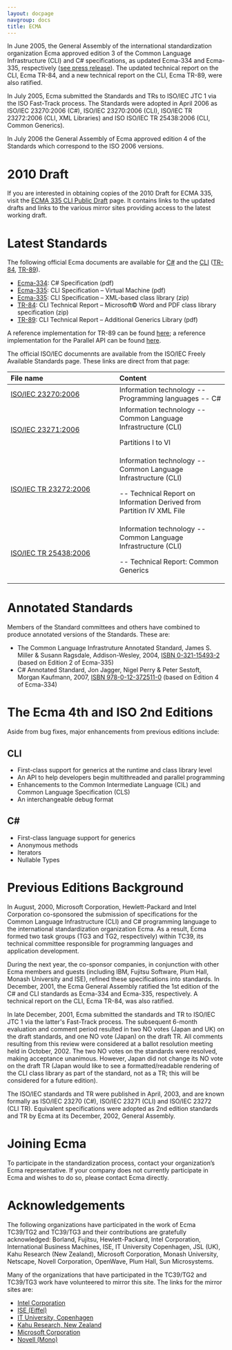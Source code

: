 ```yaml
---
layout: docpage
navgroup: docs
title: ECMA
---
```


In June 2005, the General Assembly of the international standardization organization Ecma approved edition 3 of the Common Language Infrastructure (CLI) and C\# specifications, as updated Ecma-334 and Ecma-335, respectively ([see press release](http://www.ecma-international.org/news/PressReleases/PR_TC39_CSharp_CLI.htm)). The updated technical report on the CLI, Ecma TR-84, and a new technical report on the CLI, Ecma TR-89, were also ratified.

In July 2005, Ecma submitted the Standards and TRs to ISO/IEC JTC 1 via the ISO Fast-Track process. The Standards were adopted in April 2006 as ISO/IEC 23270:2006 (C\#), ISO/IEC 23270:2006 (CLI), ISO/IEC TR 23272:2006 (CLI, XML Libraries) and ISO ISO/IEC TR 25438:2006 (CLI, Common Generics).

In July 2006 the General Assembly of Ecma approved edition 4 of the Standards which correspond to the ISO 2006 versions.

2010 Draft
==========

If you are interested in obtaining copies of the 2010 Draft for ECMA 335, visit the [ECMA 335 CLI Public Draft]({{site.github.url}}/docs/specification/ecma-335-publicdraft/) page. It contains links to the updated drafts and links to the various mirror sites providing access to the latest working draft.

Latest Standards
================

The following official Ecma documents are available for [C\#](http://www.ecma-international.org/publications/standards/Ecma-334.htm) and the [CLI](http://www.ecma-international.org/publications/standards/Ecma-335.htm) ([TR-84](http://www.ecma-international.org/publications/techreports/E-TR-084.htm), [TR-89](http://www.ecma-international.org/publications/techreports/E-TR-089.htm)).

-   [Ecma-334](http://www.go-mono.com/ecma/Ecma-334.pdf): C\# Specification (pdf)
-   [Ecma-335](http://www.go-mono.com/ecma/Ecma-335.pdf): CLI Specification – Virtual Machine (pdf)
-   [Ecma-335](http://www.go-mono.com/ecma/Ecma-335-xml.zip): CLI Specification – XML-based class library (zip)
-   [TR-84](http://www.go-mono.com/ecma/TR-084.zip): CLI Technical Report – Microsoft© Word and PDF class library specification (zip)
-   [TR-89](http://www.go-mono.com/ecma/TR-089.pdf): CLI Technical Report – Additional Generics Library (pdf)

 A reference implementation for TR-89 can be found [here](http://kahu.zoot.net.nz/ecma/index.html#Anchor-Ecma-49575); a reference implementation for the Parallel API can be found [here](http://sourceforge.net/projects/cli-parallel).

The official ISO/IEC documennts are available from the ISO/IEC Freely Available Standards page. These links are direct from that page:

<table>
<col width="50%" />
<col width="50%" />
<thead>
<tr class="header">
<th align="left">File name</th>
<th align="left">Content</th>
</tr>
</thead>
<tbody>
<tr class="odd">
<td align="left"><a href="http://standards.iso.org/ittf/PubliclyAvailableStandards/c042926_ISO_IEC_23270_2006(E).zip">ISO/IEC 23270:2006</a></td>
<td align="left">Information technology -- Programming languages -- C#</td>
</tr>
<tr class="even">
<td align="left"><a href="http://standards.iso.org/ittf/PubliclyAvailableStandards/c042927_ISO_IEC_23271_2006(E).zip">ISO/IEC 23271:2006</a></td>
<td align="left">Information technology -- Common Language Infrastructure (CLI)
<p>Partitions I to VI</p></td>
</tr>
<tr class="odd">
<td align="left"><a href="http://standards.iso.org/ittf/PubliclyAvailableStandards/ISO_IEC_TR_23272_2006_Software/">ISO/IEC TR 23272:2006</a></td>
<td align="left">Information technology -- Common Language Infrastructure (CLI)
<p>-- Technical Report on Information Derived from Partition IV XML File</p></td>
</tr>
<tr class="even">
<td align="left"><a href="http://standards.iso.org/ittf/PubliclyAvailableStandards/c042925_ISO_IEC_TR_25438_2006(E).zip">ISO/IEC TR 25438:2006</a></td>
<td align="left">Information technology -- Common Language Infrastructure (CLI)
<p>-- Technical Report: Common Generics</p></td>
</tr>
</tbody>
</table>

Annotated Standards
===================

Members of the Standard committees and others have combined to produce annotated versions of the Standards. These are:

-   The Common Language Infrastruture Annotated Standard, James S. Miller & Susann Ragsdale, Addison-Wesley, 2004, [ISBN 0-321-15493-2]({{site.github.url}}/old_site/Special:BookSources/0321154932) (based on Edition 2 of Ecma-335)
-   C\# Annotated Standard, Jon Jagger, Nigel Perry & Peter Sestoft, Morgan Kaufmann, 2007, [ISBN 978-0-12-372511-0]({{site.github.url}}/old_site/Special:BookSources/9780123725110) (based on Edition 4 of Ecma-334)

The Ecma 4th and ISO 2nd Editions
=================================

Aside from bug fixes, major enhancements from previous editions include:

CLI
---

-   First-class support for generics at the runtime and class library level
-   An API to help developers begin multithreaded and parallel programming
-   Enhancements to the Common Intermediate Language (CIL) and Common Language Specification (CLS)
-   An interchangeable debug format

C\#
---

-   First-class language support for generics
-   Anonymous methods
-   Iterators
-   Nullable Types

Previous Editions Background
============================

In August, 2000, Microsoft Corporation, Hewlett-Packard and Intel Corporation co-sponsored the submission of specifications for the Common Language Infrastructure (CLI) and C\# programming language to the international standardization organization Ecma. As a result, Ecma formed two task groups (TG3 and TG2, respectively) within TC39, its technical committee responsible for programming languages and application development.

During the next year, the co-sponsor companies, in conjunction with other Ecma members and guests (including IBM, Fujitsu Software, Plum Hall, Monash University and ISE), refined these specifications into standards. In December, 2001, the Ecma General Assembly ratified the 1st edition of the C\# and CLI standards as Ecma-334 and Ecma-335, respectively. A technical report on the CLI, Ecma TR-84, was also ratified.

In late December, 2001, Ecma submitted the standards and TR to ISO/IEC JTC 1 via the latter's Fast-Track process. The subsequent 6-month evaluation and comment period resulted in two NO votes (Japan and UK) on the draft standards, and one NO vote (Japan) on the draft TR. All comments resulting from this review were considered at a ballot resolution meeting held in October, 2002. The two NO votes on the standards were resolved, making acceptance unanimous. However, Japan did not change its NO vote on the draft TR (Japan would like to see a formatted/readable rendering of the CLI class library as part of the standard, not as a TR; this will be considered for a future edition).

The ISO/IEC standards and TR were published in April, 2003, and are known formally as ISO/IEC 23270 (C\#), ISO/IEC 23271 (CLI) and ISO/IEC 23272 (CLI TR). Equivalent specifications were adopted as 2nd edition standards and TR by Ecma at its December, 2002, General Assembly.

Joining Ecma
============

To participate in the standardization process, contact your organization’s Ecma representative. If your company does not currently participate in Ecma and wishes to do so, please contact Ecma directly.

Acknowledgements
================

The following organizations have participated in the work of Ecma TC39/TG2 and TC39/TG3 and their contributions are gratefully acknowledged: Borland, Fujitsu, Hewlett-Packard, Intel Corporation, International Business Machines, ISE, IT University Copenhagen, JSL (UK), Kahu Research (New Zealand), Microsoft Corporation, Monash University, Netscape, Novell Corporation, OpenWave, Plum Hall, Sun Microsystems.

Many of the organizations that have participated in the TC39/TG2 and TC39/TG3 work have volunteered to mirror this site. The links for the mirror sites are:

-   [Intel Corporation](http://www.intel.com/cd/ids/developer/asmo-na/eng/44022.htm)
-   [ISE (Eiffel)](http://www.dotnetexperts.com/ecma)
-   [IT University, Copenhagen](http://www.itu.dk/people/sestoft/ecma/)
-   [Kahu Research, New Zealand](http://kahu.zoot.net.nz/ecma)
-   [Microsoft Corporation](http://msdn2.microsoft.com/en-us/netframework/Aa569283.aspx)
-   [Novell (Mono)]({{site.github.url}}/index.php?title=ECMA)
